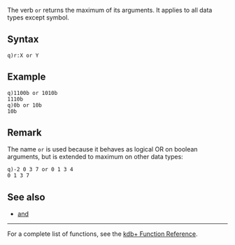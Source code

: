 The verb `or` returns the maximum of its arguments. It applies to all data types except symbol.

Syntax
------

    q)r:X or Y

Example
-------

    q)1100b or 1010b
    1110b
    q)0b or 10b
    10b

Remark
------

The name `or` is used because it behaves as logical OR on boolean arguments, but is extended to maximum on other data types:

    q)-2 0 3 7 or 0 1 3 4
    0 1 3 7

See also
--------

-   [and](Reference/and "wikilink")

------------------------------------------------------------------------

For a complete list of functions, see the [kdb+ Function Reference](Reference "wikilink").
